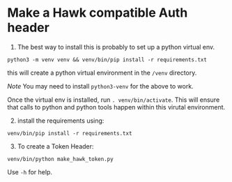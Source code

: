 # Make a Hawk compatible Auth header

1) The best way to install this is probably to set up a python virtual
env.

`python3 -m venv venv && venv/bin/pip install -r requirements.txt`

this will create a python virtual environment in the `/venv` directory.

*Note* You may need to install `python3-venv` for the above to work.

Once the virtual env is installed, run `. venv/bin/activate`. This
will ensure that calls to python and python tools happen within this
virutal environment.

2) install the requirements using:

`venv/bin/pip install -r requirements.txt`

3) To create a Token Header:

`venv/bin/python make_hawk_token.py`

Use `-h` for help.
